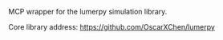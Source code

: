 MCP wrapper for the lumerpy simulation library.

Core library address: https://github.com/OscarXChen/lumerpy